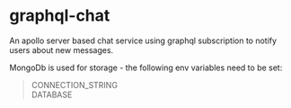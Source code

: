 # graphql-chat

An apollo server based chat service using graphql subscription to notify users about new messages.

MongoDb is used for storage - the following env variables need to be set:

> CONNECTION_STRING <br>
> DATABASE
